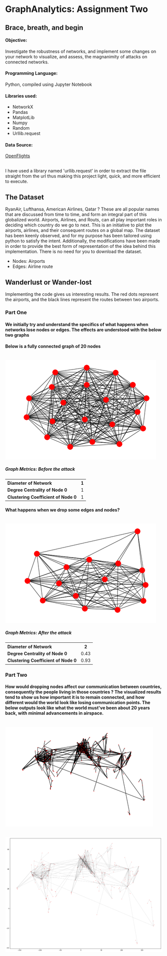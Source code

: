 # GraphAnalytics: Assignment Two

## Brace, breath, and begin

#### Objective:
Investigate the robustness of networks, and implement some changes on your network to visualize, and assess, the magnanimity of attacks on connected networks. 

#### Programming Language:
Python, compiled using Jupyter Notebook

#### Libraries used:
* NetworkX
* Pandas
* MatplotLib
* Numpy
* Random
* Urllib.request

#### Data Source:
[OpenFlights](https://openflights.org/data.html "OpenFlights")

<br>I have used a library named 'urllib.request' in order to extract the file straight from the url thus making this project light, quick, and more efficient to execute.

## The Dataset

RyanAir, Lufthansa, American Airlines, Qatar ?
These are all popular names that are discussed from time to time, and form an integral part of this globalized world.
Airports, Airlines, and Routs, can all play important roles in deciding which country do we go to next. This is an initiative to plot the airports, airlines, and their consequent routes on a global map. The dataset has been keenly observed, and for my purpose has been tailored using python to satisfy the intent. Additionally, the modifications have been made in order to provide the best form of representation of the idea behind this implementation.
There is no need for you to download the dataset.

* Nodes: Airports
* Edges: Airline route

## Wanderlust or Wander-lost

Implementing the code gives us interesting results.
The red dots represent the airports, and the black lines represent the routes between two airports.

### Part One
#### We initially try and understand the specifics of what happens when networks lose nodes or edges. The effects are understood with the below two graphs

#### Below is a fully connected graph of 20 nodes
<br>![alt text](https://github.com/coconutcow/UniGe-Graph-Analytics/blob/master/ImageSources/Image4.png "Graph One")

##### Graph Metrics: Before the attack

<table class="tg" >
  <tr>
    <th class="tg-yw4l" align="left"><b>Diameter of Network</b></th>
    <th class="tg-yw4l" >1</b></th>
  </tr>
  <tr>
    <td class="tg-yw4l"><b>Degree Centrality of Node 0</b></td>
    <td class="tg-yw4l">1</td>
  </tr>
  <tr>
    <td class="tg-yw4l"><b>Clustering Coefficient of Node 0</td>
    <td class="tg-yw4l">1</td>
  </tr>
</table>

#### What happens when we drop some edges and nodes?
<br>![alt text](https://github.com/coconutcow/UniGe-Graph-Analytics/blob/master/ImageSources/Image3.png "Graph Two")

##### Graph Metrics: After the attack
<table class="tg">
  <tr>
    <th class="tg-yw4l" align="left"><b>Diameter of Network</b></th>
    <th class="tg-yw4l">2</b></th>
  </tr>
  <tr>
    <td class="tg-yw4l"><b>Degree Centrality of Node 0</b></td>
    <td class="tg-yw4l">0.43</td>
  </tr>
  <tr>
    <td class="tg-yw4l"><b>Clustering Coefficient of Node 0</td>
    <td class="tg-yw4l">0.93</td>
  </tr>
</table>

### Part Two
#### How would dropping nodes affect our communication between countries, consequently the people living in those countries ? The visualized results tend to show us how important it is to remain connected, and how different would the world look like losing communication points. The below outputs look like what the world must've been about 20 years back, with minimal advancements in airspace.

<br>![alt text](https://github.com/coconutcow/UniGe-Graph-Analytics/blob/master/ImageSources/Image5.png "Graph One")

<br>![alt text](https://github.com/coconutcow/UniGe-Graph-Analytics/blob/master/ImageSources/Image6.png "Graph Two")
